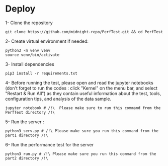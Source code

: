 # Deploy
1- Clone the repository

    git clone https://github.com/midnight-repo/PerfTest.git && cd PerfTest

2- Create virtual environment if needed:

    python3 -m venv venv
    source venv/bin/activate
    
3- Install dependencies

    pip3 install -r requirements.txt 

4- Before running the test, please open and read the jupyter notebooks (don't forget to run the codes : click "Kernel" on the menu bar, and select "Restart & Run All") as they contain useful information about the test, tools, configuration tips, and analysis of the data sample.

    jupyter notebook # /!\  Please make sure to run this command from the PerfTest directory /!\ 

5- Run the server :

    python3 serv.py # /!\ Please make sure you run this command from the part1 directory /!\
    
6- Run the performance test for the server

    python3 run.py # /!\ Please make sure you run this command from the part2 directory /!\

